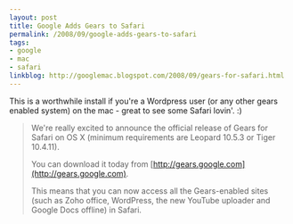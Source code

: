 ```yaml
---
layout: post
title: Google Adds Gears to Safari
permalink: /2008/09/google-adds-gears-to-safari
tags:
- google
- mac
- safari
linkblog: http://googlemac.blogspot.com/2008/09/gears-for-safari.html
---
```


This is a worthwhile install if you're a Wordpress user (or any other gears enabled system) on the mac -
great to see some Safari lovin'. :)

> We're really excited to announce the official release of Gears for Safari on OS X (minimum requirements
> are Leopard 10.5.3 or Tiger 10.4.11).
>
> You can download it today from [http://gears.google.com](http://gears.google.com).
>
> This means that you can now access all the Gears-enabled sites (such as Zoho office, WordPress, the new
> YouTube uploader and Google Docs offline) in Safari.
